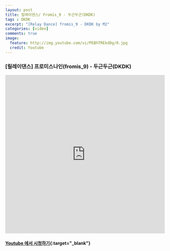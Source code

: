 ```yaml
---
layout: post
title: 릴레이댄스/ Fromis_9 - 두근두근(DKDK)
tags : DKDK
excerpt: "[Relay Dance] fromis_9 - DKDK by M2"
categories: [video]
comments: true
image:
  feature: http://img.youtube.com/vi/PEBhTREkd8g/0.jpg
  credit: Youtube
---
```


### [릴레이댄스] 프로미스나인(fromis_9) - 두근두근(DKDK)

<iframe width="100%" height="500" src="https://www.youtube.com/embed/PEBhTREkd8g?rel=0" frameborder="0" allow="autoplay; encrypted-media" allowfullscreen></iframe>

#### [Youtube 에서 시청하기](https://www.youtube.com/watch?v=PEBhTREkd8g){:target="_blank"}
